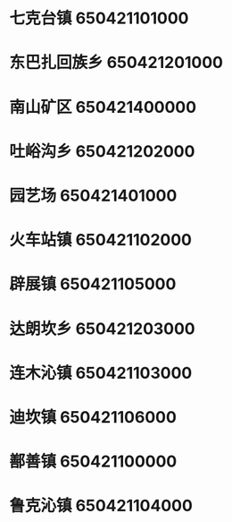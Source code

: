 # 七克台镇 650421101000
# 东巴扎回族乡 650421201000
# 南山矿区 650421400000
# 吐峪沟乡 650421202000
# 园艺场 650421401000
# 火车站镇 650421102000
# 辟展镇 650421105000
# 达朗坎乡 650421203000
# 连木沁镇 650421103000
# 迪坎镇 650421106000
# 鄯善镇 650421100000
# 鲁克沁镇 650421104000
